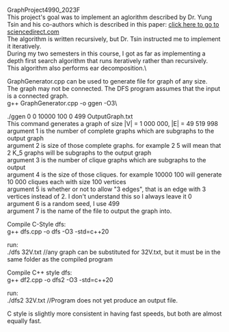 GraphProject4990_2023F\
This project's goal was to implement an aglorithm described by Dr. Yung Tsin and his co-authors which is described in this paper: [click here to go to sciencedirect.com](https://www.sciencedirect.com/science/article/abs/pii/S0166218X22003900) \
The algorithm is written recursively, but Dr. Tsin instructed me to implement it iteratively.\
During my two semesters in this course, I got as far as implementing a depth first search algorithm that runs iteratively rather than recursively.\
This algorithm also performs ear decomposition.\

GraphGenerator.cpp can be used to generate file for graph of any size.\
The graph may not be connected. The DFS program assumes that the input is a connected graph.\
g++ GraphGenerator.cpp -o ggen -O3\

./ggen 0 0 10000 100 0 499 OutputGraph.txt\
This command generates a graph of size |V| = 1 000 000, |E| = 49 519 998\
argument 1 is the number of complete graphs which are subgraphs to the output graph\
argument 2 is size of those complete graphs. for example 2 5 will mean that 2 K_5 graphs will be subgraphs to the output graph\
argument 3 is the number of clique graphs which are subgraphs to the output\
argument 4 is the size of those cliques. for example 10000 100 will generate 10 000 cliques each with size 100 vertices\
argument 5 is whether or not to allow "3 edges", that is an edge with 3 vertices instead of 2. I don't understand this so I always leave it 0\
argument 6 is a random seed, I use 499\
argument 7 is the name of the file to output the graph into.

Compile C-Style dfs:\
g++ dfs.cpp -o dfs -O3 -std=c++20

run:\
./dfs 32V.txt //any graph can be substituted for 32V.txt, but it must be in the same folder as the compiled program

Compile C++ style dfs:\
g++ df2.cpp -o dfs2 -O3 -std=c++20

run:\
./dfs2 32V.txt  //Program does not yet produce an output file.

C style is slightly more consistent in having fast speeds, but both are almost equally fast.
